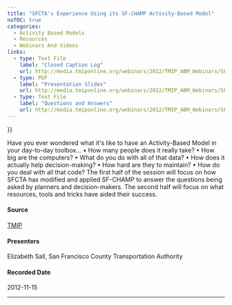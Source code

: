 ```yaml
---
title: "SFCTA's Experience Using its SF-CHAMP Activity-Based Model"
noTOC: true
categories:
  - Activity Based Models‏‎
  - Resources
  - Webinars And Videos
links:
  - type: Text File
    label: "Closed Caption Log"
    url: http://media.tmiponline.org/webinars/2012/TMIP_ABM_Webinars/SFCTA_ABM/Transcript.txt
  - type: PDF
    label: "Presentation Slides"
    url: http://media.tmiponline.org/webinars/2012/TMIP_ABM_Webinars/SFCTA_ABM/SFCTA_ABM_Webinar_Nov_15_2012.pdf
  - type: Text File
    label: "Questions and Answers"
    url: http://media.tmiponline.org/webinars/2012/TMIP_ABM_Webinars/SFCTA_ABM/QandA.txt
---
```





}}

Have you ever wondered what it's like to have an Activity-Based Model in your day-to-day toolbox... • How many people does it really take? • How big are the computers? • What do you do with all of that data? • How does it actually help decision-making? • How hard are they to maintain? • How do you deal with all that code? The first half of the session will focus on how SFCTA has modified and applied SF-CHAMP to answer the questions being asked by planners and decision-makers. The second half will focus on what resources, tools and tricks have aided their success.

#### Source

[TMIP](TMIP)

#### Presenters

Elizabeth Sall, San Francisco County Transportation Authority

#### Recorded Date

2012-11-15

------------------------------------------------------------------------



